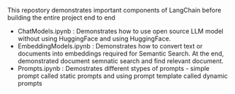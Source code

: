 This repostory demonstrates important components of LangChain before building the entire project end to end
- ChatModels.ipynb : Demonstrates how to use open source LLM model without using HuggingFace and using HuggingFace.
- EmbeddingModels.ipynb : Demonstrates how to convert text or documents into embeddings required for Semantic Search. At the end, demonstrated document semnatic search and find relevant document.
- Prompts.ipynb : Demostrates different stypes of prompts - simple prompt called static prompts and using prompt template called dynamic prompts

